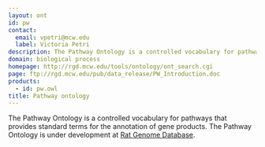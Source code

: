 ```yaml
---
layout: ont
id: pw
contact: 
  email: vpetri@mcw.edu
  label: Victoria Petri
description: The Pathway Ontology is a controlled vocabulary for pathways that provides standard terms for the annotation of gene products. The Pathway Ontology is under development at <a href="http://rgd.mcw.edu">Rat Genome Database</a>.
domain: biological process
homepage: http://rgd.mcw.edu/tools/ontology/ont_search.cgi
page: ftp://rgd.mcw.edu/pub/data_release/PW_Introduction.doc
products: 
  - id: pw.owl
title: Pathway ontology
---
```


The Pathway Ontology is a controlled vocabulary for pathways that provides standard terms for the annotation of gene products. The Pathway Ontology is under development at <a href="http://rgd.mcw.edu">Rat Genome Database</a>.